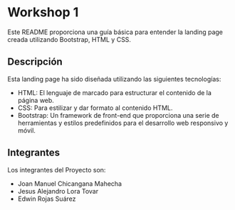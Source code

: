# Workshop 1

Este README proporciona una guía básica para entender la landing page creada utilizando Bootstrap, HTML y CSS.

## Descripción

Esta landing page ha sido diseñada utilizando las siguientes tecnologías:

- HTML: El lenguaje de marcado para estructurar el contenido de la página web.
- CSS: Para estilizar y dar formato al contenido HTML.
- Bootstrap: Un framework de front-end que proporciona una serie de herramientas y estilos predefinidos para el desarrollo web responsivo y móvil.

## Integrantes 

Los integrantes del Proyecto son:

- Joan Manuel Chicangana Mahecha
- Jesus Alejandro Lora Tovar
- Edwin Rojas Suárez


